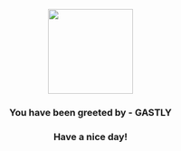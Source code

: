 <p align="center">
            <img src="https://raw.githubusercontent.com/PokeAPI/sprites/master/sprites/pokemon/92.png" width="150" height="150">
          </p>
          <h3 align="center">You have been greeted by - <b>GASTLY</b></h3>
          <h3 align="center">Have a nice day!</h3>
